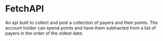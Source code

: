 # FetchAPI
An api built to collect and post a collection of payers and their points. The account holder can spend points and have them subtracted from a list of payers in the order of the oldest date.
